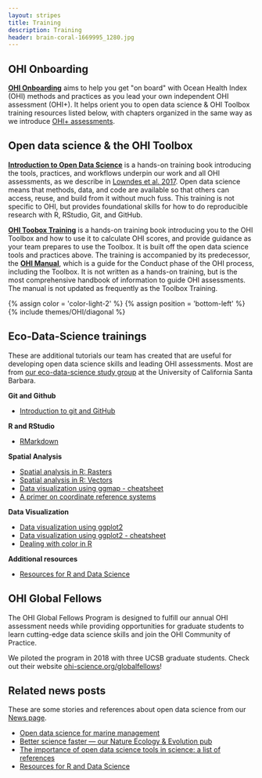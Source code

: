 ```yaml
---
layout: stripes
title: Training
description: Training
header: brain-coral-1669995_1280.jpg
---
```


## OHI Onboarding

[**OHI Onboarding**](http://ohi-science.org/onboarding/) aims to help you get "on board" with Ocean Health Index (OHI) methods and practices as you lead your own independent OHI assessment (OHI+). It helps orient you to open data science & OHI Toolbox training resources listed below, with chapters organized in the same way as we introduce [OHI+ assessments](https://ohi-science.org/projects/ohi-plus/). 


## Open data science & the OHI Toolbox 


[**Introduction to Open Data Science**](http://ohi-science.org/data-science-training/) is a hands-on training book introducing the tools, practices, and workflows underpin our work and all OHI assessments, as we describe in [Lowndes et al. 2017](https://www.nature.com/articles/s41559-017-0160). Open data science means that methods, data, and code are available so that others can access, reuse, and build from it without much fuss. This training is not specific to OHI, but provides foundational skills for how to do reproducible research with R, RStudio, Git, and GitHub. 

[**OHI Toobox Training**](http://ohi-science.org/toolbox-training/) is a hands-on training book  introducing you to the OHI Toolbox and how to use it to calculate OHI scores, and provide guidance as your team prepares to use the Toolbox. It is built off the open data science tools and practices above. The training is accompanied by its predecessor, the [**OHI Manual**](/manual), which is a guide for the Conduct phase of the OHI process, including the Toolbox. It is not written as a hands-on training, but is the most comprehensive handbook of information to guide OHI assessments. The manual is not updated as frequently as the Toolbox Training.  

{% assign color = 'color-light-2' %}
{% assign position = 'bottom-left' %}
{% include themes/OHI/diagonal %}


## Eco-Data-Science trainings

These are additional tutorials our team has created that are useful for developing open data science skills and leading OHI assessments. Most are from [our eco-data-science study group](http://eco-data-science.github.io/) at the University of California Santa Barbara.

**Git and Github**  
- <a href="https://github.com/eco-data-science/github-intro" target="_blank">Introduction to git and GitHub</a>  

**R and RStudio**  
- <a href="https://github.com/eco-data-science/rmarkdown_R" target="_blank">RMarkdown</a>   

**Spatial Analysis**  
- <a href="https://github.com/eco-data-science/spatial-analysis-R#introduction-to-spatial-analysis-in-r" target="_blank">Spatial analysis in R: Rasters</a>  
- <a href="https://github.com/eco-data-science/spatial_analysis2_R#r-spatial-analysis-workshop-vectors-polygons-and-shapefiles" target="_blank">Spatial analysis in R: Vectors</a>  
- [Data visualization using ggmap - cheatsheet](https://github.com/OHI-Science/ohi-science.github.io/raw/3c6babb40348e62b322abadad086ece565411adf/assets/downloads/other/ggmapCheatsheet.pdf)  
- [A primer on coordinate reference systems](https://github.com/OHI-Science/ohi-science.github.io/raw/dev/assets/downloads/other/CRS.pdf)  


**Data Visualization**  
- <a href="https://rawgit.com/eco-data-science/VisualizingData/master/ggplot2_intro.html" target="_blank">Data visualization using ggplot2</a>  
- [Data visualization using ggplot2 - cheatsheet](https://github.com/OHI-Science/ohi-science.github.io/raw/dev/assets/downloads/other/ggplot2%20cheatsheet%20v2.pdf)
- [Dealing with color in R](https://github.com/OHI-Science/ohi-science.github.io/raw/dev/assets/downloads/other/ColorDec82015.pdf)  

**Additional resources**  
- <a href="http://ohi-science.org/news/Resources-for-R-and-Data-Science" target="_blank">Resources for R and Data Science</a>  


## OHI Global Fellows

The OHI Global Fellows Program is designed to fulfill our annual OHI assessment needs while providing opportunities for graduate students to learn cutting-edge data science skills and join the OHI Community of Practice. 

We piloted the program in 2018 with three UCSB graduate students. Check out their website [ohi-science.org/globalfellows](http://ohi-science.org/globalfellows/)!


## Related news posts 

These are some stories and references about open data science from our [News page](http://ohi-science.org/news). 

- [Open data science for marine management](http://ohi-science.org/news/ohi-and-open-data-science)
- [Better science faster — our Nature Ecology & Evolution pub
](http://ohi-science.org/news/better-science-faster)
- [The importance of open data science tools in science: a list of references](http://ohi-science.org/news/importance-of-open-data-science-tools)
- [Resources for R and Data Science](http://ohi-science.org/news/Resources-for-R-and-Data-Science)
 